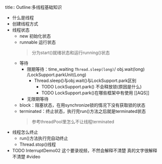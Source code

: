 title:: Outline:多线程基础知识

- 什么是线程
- 创建线程方式
- 线程状态
	- new 初始化状态
	- runnable 运行状态
	  > 分为start()就绪状态和运行running()状态
	- 等待
		- 限期等待：time_waiting  `Thread.sleep(long)`/ obj.wait(long) /LockSupport.parkUnit(Long)
			- Thread.sleep()与obj.wait()与LockSupport.park区别
				- TODO LockSupport.park() 不会释放锁(原因是什么)
				- TODO LockSupport.park()在哪些框架中有使用 [[AQS]]
		- 无限期等待
	- block：阻塞状态，在用synchronize锁的情况下没有获取锁的状态
	- terminated：终止状态，执行完run()方法之后就是terminated状态
	  > 参考threadPool里怎么不让线程terminated
- 线程怎么终止
	- run()方法执行完自动终止
	- Thread.stop()线程
- TODO InterruptDemo02 这个要录视频，不然会解释不清楚 真的文字很解释不清楚 #video